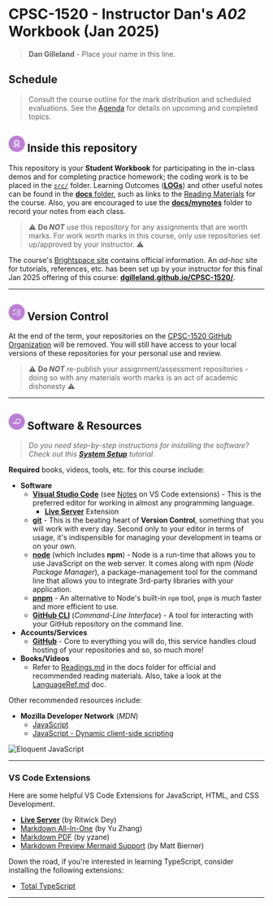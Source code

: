 # CPSC-1520 - **Instructor Dan's *A02* Workbook** (Jan 2025)

> **Dan Gilleland** - Place your name in this line.

## Schedule

> Consult the course outline for the mark distribution and scheduled evaluations. See the [Agenda](./Agenda.md) for details on upcoming and completed topics.

## ![Inside This Repo](./docs/images/level.png) Inside this repository

This repository is your **Student Workbook** for participating in the in-class demos and for completing practice homework; the coding work is to be placed in the [*`src/`*](./src/ReadMe.md) folder. Learning Outcomes ([**LOGs**](./docs/logs/ReadMe.md)) and other useful notes can be found in the [**docs** folder](./docs), such as links to the [Reading Materials](./docs/Readings.md) for the course. Also, you are encouraged to use the [**docs/mynotes**](./docs/mynotes/ReadMe.md) folder to record your notes from each class.

> :warning: **Do *NOT*** use this repository for any assignments that are worth marks. For work worth marks in this course, only use repositories set up/approved by your instructor. :warning:

The course's [Brightspace site](https://lms.nait.ca/d2l/home) contains official information. An *ad-hoc* site for tutorials, references, etc. has been set up by your instructor for this final Jan 2025 offering of this course: [**dgilleland.github.io/CPSC-1520/**](https://dgilleland.github.io/CPSC-1520/).

----

## ![Version Control](./docs/images/tasks.png) Version Control

At the end of the term, your repositories on the [CPSC-1520 GitHub Organization](https://github.com/CPSC-1520) will be removed. You will still have access to your local versions of these repositories for your personal use and review.

> :warning: **Do *NOT*** re-publish your assignment/assessment repositories - doing so with any materials worth marks is an act of academic dishonesty :warning:

----

## ![Software et.al.](./docs/images/code.png) Software & Resources

> *Do you need step-by-step instructions for installing the software? Check out this [**System Setup**](https://dgilleland.github.io/CPSC-1520/tutorials/0010/) tutorial.*

**Required** books, videos, tools, etc. for this course include:

- **Software**
  - [**Visual Studio Code**](https://code.visualstudio.com) (see [Notes](#vs-code-extensions) on VS Code extensions) - This is the preferred editor for working in almost any programming language.
    - [**Live Server**](https://marketplace.visualstudio.com/items?itemName=ritwickdey.LiveServer) Extension
  - [**git**](https://git-scm.com/downloads) - This is the beating heart of **Version Control**, something that you will work with every day. Second only to your editor in terms of usage, it's indispensible for managing your development in teams or on your own.
  - [**node**](https://nodejs.org/en/download/) (which includes **npm**) - Node is a run-time that allows you to use JavaScript on the web server. It comes along with npm (*Node Package Manager*), a package-management tool for the command line that allows you to integrate 3rd-party libraries with your application.
  - [**pnpm**](https://pnpm.io) - An alternative to Node's built-in `npm` tool, `pnpm` is much faster and more efficient to use.
  - [**GitHub CLI**](https://cli.github.com/) (*Command-Line Interface*) - A tool for interacting with your GitHub repository on the command line.
- **Accounts/Services**
  - [**GitHub**](https://github.com) - Core to everything you will do, this service handles cloud hosting of your repositories and so, so much more!
- **Books/Videos**
  - Refer to [Readings.md](./docs/Readings.md) in the docs folder for official and recommended reading materials. Also, take a look at the [LanguageRef.md](./docs/LanguageRef.md) doc.

Other recommended resources include:

- **Mozilla Developer Network** (*MDN*)
  - [JavaScript](https://developer.mozilla.org/en-US/docs/Web/JavaScript)
  - [JavaScript - Dynamic client-side scripting](https://developer.mozilla.org/en-US/docs/Learn/JavaScript)

![Eloquent JavaScript](https://eloquentjavascript.net/img/cover.jpg)

----

### VS Code Extensions

Here are some helpful VS Code Extensions for JavaScript, HTML, and CSS Development.

- [**Live Server**](https://marketplace.visualstudio.com/items?itemName=ritwickdey.LiveServer) (by Ritwick Dey)
- [Markdown All-In-One](https://marketplace.visualstudio.com/items?itemName=yzhang.markdown-all-in-one) (by Yu Zhang)
- [Markdown PDF](https://marketplace.visualstudio.com/items?itemName=yzane.markdown-pdf) (by yzane)
- [Markdown Preview Mermaid Support](https://marketplace.visualstudio.com/items?itemName=bierner.markdown-mermaid) (by Matt Bierner)

Down the road, if you're interested in learning TypeScript, consider installing the following extensions:

- [Total TypeScript](https://marketplace.visualstudio.com/items?itemName=mattpocock.ts-error-translator)

----
